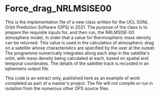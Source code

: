 # Force_drag_NRLMSISE00

This is the implementation file of a new class written for the UCL SGNL Orbit Prediction Software (OPS) in 2021. The purpose of the class is to prepare the requisite inputs for, and then run, the NRLMSISE-00 atmosphere model, in order that a value for thermospheric mass density can be returned. This value is used in the calculation of atmospheric drag on a satellite whose characteristics are specified by the user at the outset. The programme numerically integrates along each step in the satellite's orbit, with mass density being calculated at each, based on spatial and temporal coordinates. The details of the satellite track is recorded in an ephemeris output file.

This code is an extract only, published here as an example of work completed as part of a master's project. The file will not compile or run in isolation from the numerous other OPS source files.
